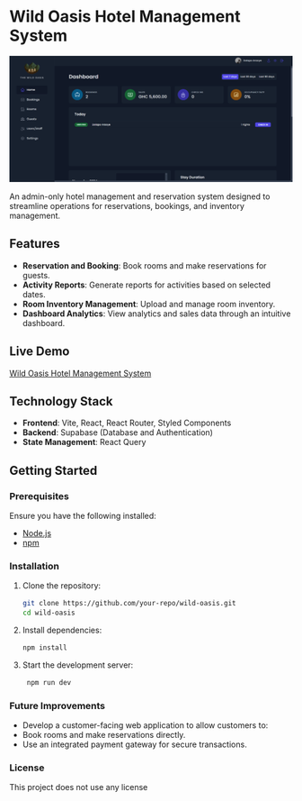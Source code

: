 # Wild Oasis Hotel Management System

![Wild Oasis Dashboard](./src/assets/dashboard.png)

An admin-only hotel management and reservation system designed to streamline operations for reservations, bookings, and inventory management.

## Features

- **Reservation and Booking**: Book rooms and make reservations for guests.
- **Activity Reports**: Generate reports for activities based on selected dates.
- **Room Inventory Management**: Upload and manage room inventory.
- **Dashboard Analytics**: View analytics and sales data through an intuitive dashboard.

## Live Demo

[Wild Oasis Hotel Management System](https://hotel-management-system-ochre.vercel.app/)

## Technology Stack

- **Frontend**: Vite, React, React Router, Styled Components
- **Backend**: Supabase (Database and Authentication)
- **State Management**: React Query

## Getting Started

### Prerequisites

Ensure you have the following installed:

- [Node.js](https://nodejs.org/)
- [npm](https://www.npmjs.com/)

### Installation

1. Clone the repository:

   ```bash
   git clone https://github.com/your-repo/wild-oasis.git
   cd wild-oasis

   ```

2. Install dependencies:

   ```bash
   npm install

   ```

3. Start the development server:

   ```bash
    npm run dev
   ```

### Future Improvements

- Develop a customer-facing web application to allow customers to:
- Book rooms and make reservations directly.
- Use an integrated payment gateway for secure transactions.

### License

This project does not use any license
